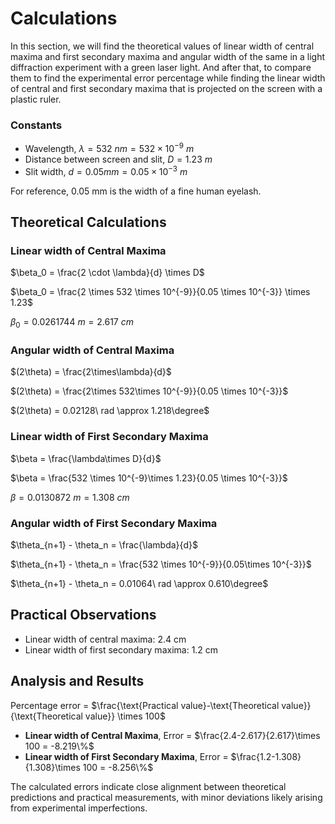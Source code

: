 # Calculations 
In this section, we will find the theoretical values of linear width of central maxima and first secondary maxima and angular width of the same in a light diffraction experiment with a green laser light. And after that, to compare them to find the experimental error percentage while finding the linear width of central and first secondary maxima that is projected on the screen with a plastic ruler. 

### Constants 
- Wavelength, $\lambda = 532\ nm = 532 \times 10^{-9}\ m$
- Distance between screen and slit, $D = 1.23\ m$
- Slit width, $d = 0.05 mm = 0.05 \times 10^{-3}\ m$

For reference, 0.05 mm is the width of a fine human eyelash. 

## Theoretical Calculations 
### Linear width of Central Maxima
$\beta_0 = \frac{2 \cdot \lambda}{d} \times D$

$\beta_0 = \frac{2 \times 532 \times 10^{-9}}{0.05 \times 10^{-3}} \times 1.23$

$\beta_0 = 0.0261744\ m = 2.617\ cm$

### Angular width of Central Maxima
$(2\theta) = \frac{2\times\lambda}{d}$

$(2\theta) = \frac{2\times 532\times 10^{-9}}{0.05 \times 10^{-3}}$

$(2\theta) = 0.02128\ rad \approx 1.218\degree$

### Linear width of First Secondary Maxima 
$\beta = \frac{\lambda\times D}{d}$

$\beta = \frac{532 \times 10^{-9}\times 1.23}{0.05 \times 10^{-3}}$

$\beta = 0.0130872\ m = 1.308\ cm$

### Angular width of First Secondary Maxima 
$\theta_{n+1} - \theta_n = \frac{\lambda}{d}$

$\theta_{n+1} - \theta_n = \frac{532 \times 10^{-9}}{0.05\times 10^{-3}}$

$\theta_{n+1} - \theta_n = 0.01064\ rad \approx 0.610\degree$


## Practical Observations 
- Linear width of central maxima: 2.4 cm
- Linear width of first secondary maxima: 1.2 cm 

## Analysis and Results
Percentage error = $\frac{\text{Practical value}-\text{Theoretical value}}{\text{Theoretical value}} \times 100$

- **Linear width of Central Maxima**, Error =  $\frac{2.4-2.617}{2.617}\times 100 = -8.219\%$
- **Linear width of First Secondary Maxima**, Error = $\frac{1.2-1.308}{1.308}\times 100 = -8.256\%$

The calculated errors indicate close alignment between theoretical predictions and practical measurements, with minor deviations likely arising from experimental imperfections. 